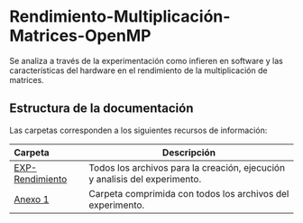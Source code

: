 # Rendimiento-Multiplicación-Matrices-OpenMP
Se analiza a través de la experimentación como infieren en software y las características del hardware en el rendimiento de la multiplicación de matrices.

## Estructura de la documentación

Las carpetas corresponden a los siguientes recursos de información:

| Carpeta  | Descripción  |
|:---|---|
| [EXP-Rendimiento](EXP-Rendimiento)  | Todos los archivos para la creación, ejecución y analisis del experimento.|
| [Anexo 1](Functions)  | Carpeta comprimida con todos los archivos del experimento.|
